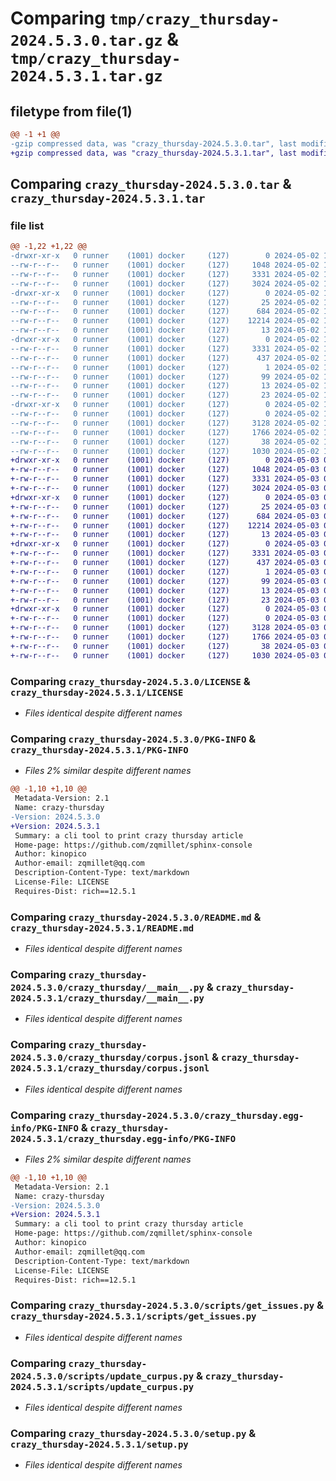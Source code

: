 # Comparing `tmp/crazy_thursday-2024.5.3.0.tar.gz` & `tmp/crazy_thursday-2024.5.3.1.tar.gz`

## filetype from file(1)

```diff
@@ -1 +1 @@
-gzip compressed data, was "crazy_thursday-2024.5.3.0.tar", last modified: Thu May  2 17:28:54 2024, max compression
+gzip compressed data, was "crazy_thursday-2024.5.3.1.tar", last modified: Fri May  3 05:29:43 2024, max compression
```

## Comparing `crazy_thursday-2024.5.3.0.tar` & `crazy_thursday-2024.5.3.1.tar`

### file list

```diff
@@ -1,22 +1,22 @@
-drwxr-xr-x   0 runner    (1001) docker     (127)        0 2024-05-02 17:28:54.423297 crazy_thursday-2024.5.3.0/
--rw-r--r--   0 runner    (1001) docker     (127)     1048 2024-05-02 17:28:46.000000 crazy_thursday-2024.5.3.0/LICENSE
--rw-r--r--   0 runner    (1001) docker     (127)     3331 2024-05-02 17:28:54.423297 crazy_thursday-2024.5.3.0/PKG-INFO
--rw-r--r--   0 runner    (1001) docker     (127)     3024 2024-05-02 17:28:46.000000 crazy_thursday-2024.5.3.0/README.md
-drwxr-xr-x   0 runner    (1001) docker     (127)        0 2024-05-02 17:28:54.419297 crazy_thursday-2024.5.3.0/crazy_thursday/
--rw-r--r--   0 runner    (1001) docker     (127)       25 2024-05-02 17:28:50.000000 crazy_thursday-2024.5.3.0/crazy_thursday/__init__.py
--rw-r--r--   0 runner    (1001) docker     (127)      684 2024-05-02 17:28:46.000000 crazy_thursday-2024.5.3.0/crazy_thursday/__main__.py
--rw-r--r--   0 runner    (1001) docker     (127)    12214 2024-05-02 17:28:50.000000 crazy_thursday-2024.5.3.0/crazy_thursday/corpus.jsonl
--rw-r--r--   0 runner    (1001) docker     (127)       13 2024-05-02 17:28:46.000000 crazy_thursday-2024.5.3.0/crazy_thursday/requirements.txt
-drwxr-xr-x   0 runner    (1001) docker     (127)        0 2024-05-02 17:28:54.423297 crazy_thursday-2024.5.3.0/crazy_thursday.egg-info/
--rw-r--r--   0 runner    (1001) docker     (127)     3331 2024-05-02 17:28:54.000000 crazy_thursday-2024.5.3.0/crazy_thursday.egg-info/PKG-INFO
--rw-r--r--   0 runner    (1001) docker     (127)      437 2024-05-02 17:28:54.000000 crazy_thursday-2024.5.3.0/crazy_thursday.egg-info/SOURCES.txt
--rw-r--r--   0 runner    (1001) docker     (127)        1 2024-05-02 17:28:54.000000 crazy_thursday-2024.5.3.0/crazy_thursday.egg-info/dependency_links.txt
--rw-r--r--   0 runner    (1001) docker     (127)       99 2024-05-02 17:28:54.000000 crazy_thursday-2024.5.3.0/crazy_thursday.egg-info/entry_points.txt
--rw-r--r--   0 runner    (1001) docker     (127)       13 2024-05-02 17:28:54.000000 crazy_thursday-2024.5.3.0/crazy_thursday.egg-info/requires.txt
--rw-r--r--   0 runner    (1001) docker     (127)       23 2024-05-02 17:28:54.000000 crazy_thursday-2024.5.3.0/crazy_thursday.egg-info/top_level.txt
-drwxr-xr-x   0 runner    (1001) docker     (127)        0 2024-05-02 17:28:54.423297 crazy_thursday-2024.5.3.0/scripts/
--rw-r--r--   0 runner    (1001) docker     (127)        0 2024-05-02 17:28:46.000000 crazy_thursday-2024.5.3.0/scripts/__init__.py
--rw-r--r--   0 runner    (1001) docker     (127)     3128 2024-05-02 17:28:46.000000 crazy_thursday-2024.5.3.0/scripts/get_issues.py
--rw-r--r--   0 runner    (1001) docker     (127)     1766 2024-05-02 17:28:46.000000 crazy_thursday-2024.5.3.0/scripts/update_curpus.py
--rw-r--r--   0 runner    (1001) docker     (127)       38 2024-05-02 17:28:54.423297 crazy_thursday-2024.5.3.0/setup.cfg
--rw-r--r--   0 runner    (1001) docker     (127)     1030 2024-05-02 17:28:46.000000 crazy_thursday-2024.5.3.0/setup.py
+drwxr-xr-x   0 runner    (1001) docker     (127)        0 2024-05-03 05:29:43.800800 crazy_thursday-2024.5.3.1/
+-rw-r--r--   0 runner    (1001) docker     (127)     1048 2024-05-03 05:29:32.000000 crazy_thursday-2024.5.3.1/LICENSE
+-rw-r--r--   0 runner    (1001) docker     (127)     3331 2024-05-03 05:29:43.800800 crazy_thursday-2024.5.3.1/PKG-INFO
+-rw-r--r--   0 runner    (1001) docker     (127)     3024 2024-05-03 05:29:32.000000 crazy_thursday-2024.5.3.1/README.md
+drwxr-xr-x   0 runner    (1001) docker     (127)        0 2024-05-03 05:29:43.796800 crazy_thursday-2024.5.3.1/crazy_thursday/
+-rw-r--r--   0 runner    (1001) docker     (127)       25 2024-05-03 05:29:39.000000 crazy_thursday-2024.5.3.1/crazy_thursday/__init__.py
+-rw-r--r--   0 runner    (1001) docker     (127)      684 2024-05-03 05:29:32.000000 crazy_thursday-2024.5.3.1/crazy_thursday/__main__.py
+-rw-r--r--   0 runner    (1001) docker     (127)    12214 2024-05-03 05:29:39.000000 crazy_thursday-2024.5.3.1/crazy_thursday/corpus.jsonl
+-rw-r--r--   0 runner    (1001) docker     (127)       13 2024-05-03 05:29:32.000000 crazy_thursday-2024.5.3.1/crazy_thursday/requirements.txt
+drwxr-xr-x   0 runner    (1001) docker     (127)        0 2024-05-03 05:29:43.800800 crazy_thursday-2024.5.3.1/crazy_thursday.egg-info/
+-rw-r--r--   0 runner    (1001) docker     (127)     3331 2024-05-03 05:29:43.000000 crazy_thursday-2024.5.3.1/crazy_thursday.egg-info/PKG-INFO
+-rw-r--r--   0 runner    (1001) docker     (127)      437 2024-05-03 05:29:43.000000 crazy_thursday-2024.5.3.1/crazy_thursday.egg-info/SOURCES.txt
+-rw-r--r--   0 runner    (1001) docker     (127)        1 2024-05-03 05:29:43.000000 crazy_thursday-2024.5.3.1/crazy_thursday.egg-info/dependency_links.txt
+-rw-r--r--   0 runner    (1001) docker     (127)       99 2024-05-03 05:29:43.000000 crazy_thursday-2024.5.3.1/crazy_thursday.egg-info/entry_points.txt
+-rw-r--r--   0 runner    (1001) docker     (127)       13 2024-05-03 05:29:43.000000 crazy_thursday-2024.5.3.1/crazy_thursday.egg-info/requires.txt
+-rw-r--r--   0 runner    (1001) docker     (127)       23 2024-05-03 05:29:43.000000 crazy_thursday-2024.5.3.1/crazy_thursday.egg-info/top_level.txt
+drwxr-xr-x   0 runner    (1001) docker     (127)        0 2024-05-03 05:29:43.800800 crazy_thursday-2024.5.3.1/scripts/
+-rw-r--r--   0 runner    (1001) docker     (127)        0 2024-05-03 05:29:32.000000 crazy_thursday-2024.5.3.1/scripts/__init__.py
+-rw-r--r--   0 runner    (1001) docker     (127)     3128 2024-05-03 05:29:32.000000 crazy_thursday-2024.5.3.1/scripts/get_issues.py
+-rw-r--r--   0 runner    (1001) docker     (127)     1766 2024-05-03 05:29:32.000000 crazy_thursday-2024.5.3.1/scripts/update_curpus.py
+-rw-r--r--   0 runner    (1001) docker     (127)       38 2024-05-03 05:29:43.800800 crazy_thursday-2024.5.3.1/setup.cfg
+-rw-r--r--   0 runner    (1001) docker     (127)     1030 2024-05-03 05:29:32.000000 crazy_thursday-2024.5.3.1/setup.py
```

### Comparing `crazy_thursday-2024.5.3.0/LICENSE` & `crazy_thursday-2024.5.3.1/LICENSE`

 * *Files identical despite different names*

### Comparing `crazy_thursday-2024.5.3.0/PKG-INFO` & `crazy_thursday-2024.5.3.1/PKG-INFO`

 * *Files 2% similar despite different names*

```diff
@@ -1,10 +1,10 @@
 Metadata-Version: 2.1
 Name: crazy-thursday
-Version: 2024.5.3.0
+Version: 2024.5.3.1
 Summary: a cli tool to print crazy thursday article
 Home-page: https://github.com/zqmillet/sphinx-console
 Author: kinopico
 Author-email: zqmillet@qq.com
 Description-Content-Type: text/markdown
 License-File: LICENSE
 Requires-Dist: rich==12.5.1
```

### Comparing `crazy_thursday-2024.5.3.0/README.md` & `crazy_thursday-2024.5.3.1/README.md`

 * *Files identical despite different names*

### Comparing `crazy_thursday-2024.5.3.0/crazy_thursday/__main__.py` & `crazy_thursday-2024.5.3.1/crazy_thursday/__main__.py`

 * *Files identical despite different names*

### Comparing `crazy_thursday-2024.5.3.0/crazy_thursday/corpus.jsonl` & `crazy_thursday-2024.5.3.1/crazy_thursday/corpus.jsonl`

 * *Files identical despite different names*

### Comparing `crazy_thursday-2024.5.3.0/crazy_thursday.egg-info/PKG-INFO` & `crazy_thursday-2024.5.3.1/crazy_thursday.egg-info/PKG-INFO`

 * *Files 2% similar despite different names*

```diff
@@ -1,10 +1,10 @@
 Metadata-Version: 2.1
 Name: crazy-thursday
-Version: 2024.5.3.0
+Version: 2024.5.3.1
 Summary: a cli tool to print crazy thursday article
 Home-page: https://github.com/zqmillet/sphinx-console
 Author: kinopico
 Author-email: zqmillet@qq.com
 Description-Content-Type: text/markdown
 License-File: LICENSE
 Requires-Dist: rich==12.5.1
```

### Comparing `crazy_thursday-2024.5.3.0/scripts/get_issues.py` & `crazy_thursday-2024.5.3.1/scripts/get_issues.py`

 * *Files identical despite different names*

### Comparing `crazy_thursday-2024.5.3.0/scripts/update_curpus.py` & `crazy_thursday-2024.5.3.1/scripts/update_curpus.py`

 * *Files identical despite different names*

### Comparing `crazy_thursday-2024.5.3.0/setup.py` & `crazy_thursday-2024.5.3.1/setup.py`

 * *Files identical despite different names*

